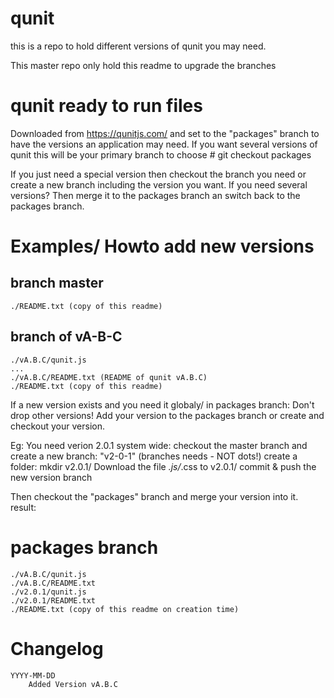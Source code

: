 # qunit

this is a repo to hold different versions of qunit you may need.

This master repo only hold this readme to upgrade the branches


# qunit ready to run files
Downloaded from https://qunitjs.com/ and set to the "packages" branch to have
the versions an application may need.
If you want several versions of qunit this will be your primary branch to choose
    # git checkout packages

If you just need a special version then checkout the branch you need or create
a new branch including the version you want.
If you need several versions? Then merge it to the packages branch an switch
back to the packages branch.



# Examples/ Howto add new versions

## branch master
    ./README.txt (copy of this readme)


## branch of vA-B-C
    ./vA.B.C/qunit.js
    ...
    ./vA.B.C/README.txt (README of qunit vA.B.C)
    ./README.txt (copy of this readme)


If a new version exists and you need it globaly/ in packages branch:
Don't drop other versions! Add your version to the packages branch or create
and checkout your version.

Eg: You need verion 2.0.1 system wide:
checkout the master branch and create a new branch: "v2-0-1" (branches needs - NOT dots!)
create a folder: mkdir v2.0.1/
Download the file *.js/*.css to v2.0.1/
commit & push the new version branch

Then checkout the "packages" branch and merge your version into it. result:
# packages branch
    ./vA.B.C/qunit.js
    ./vA.B.C/README.txt
    ./v2.0.1/qunit.js
    ./v2.0.1/README.txt
    ./README.txt (copy of this readme on creation time)




# Changelog

    YYYY-MM-DD
        Added Version vA.B.C
